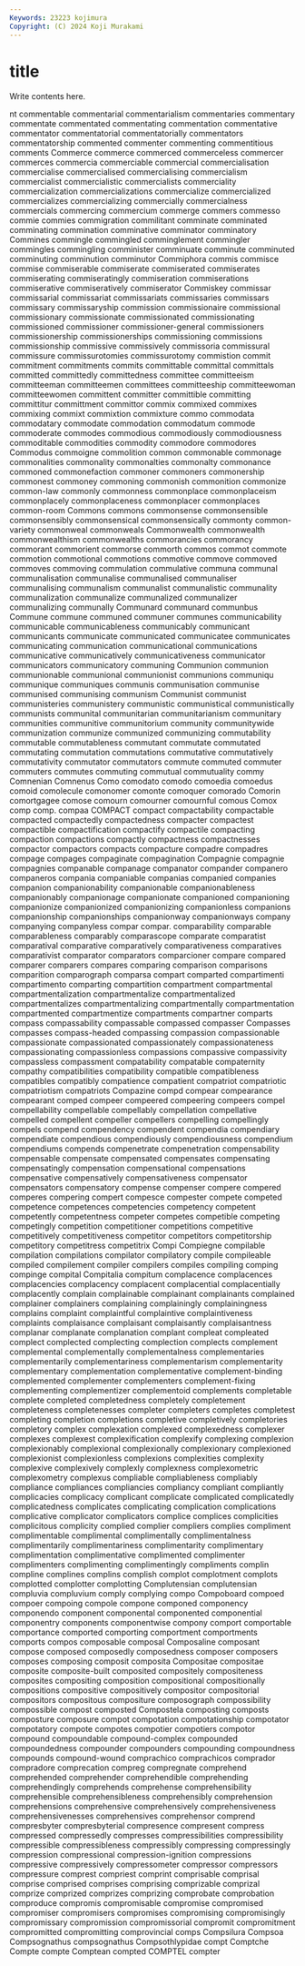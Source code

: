 ```yaml
---
Keywords: 23223 kojimura
Copyright: (C) 2024 Koji Murakami
---
```


# title

Write contents here.



nt commentable commentarial commentarialism commentaries commentary
commentate commentated commentating commentation commentative commentator commentatorial commentatorially commentators commentatorship
commented commenter commenting commentitious comments Commerce commerce commerced commerceless commercer
commerces commercia commerciable commercial commercialisation commercialise commercialised commercialising commercialism commercialist
commercialistic commercialists commerciality commercialization commercializations commercialize commercialized commercializes commercializing commercially
commercialness commercials commercing commercium commerge commers commesso commie commies commigration
commilitant comminate comminated comminating commination comminative comminator comminatory Commines commingle
commingled comminglement commingler commingles commingling comminister comminuate comminute comminuted comminuting
comminution comminutor Commiphora commis commisce commise commiserable commiserate commiserated commiserates
commiserating commiseratingly commiseration commiserations commiserative commiseratively commiserator Commiskey commissar commissarial
commissariat commissariats commissaries commissars commissary commissaryship commission commissionaire commissional commissionary
commissionate commissionated commissionating commissioned commissioner commissioner-general commissioners commissionership commissionerships commissioning
commissions commissionship commissive commissively commissoria commissural commissure commissurotomies commissurotomy commistion
commit commitment commitments commits committable committal committals committed committedly committedness
committee committeeism committeeman committeemen committees committeeship committeewoman committeewomen committent committer
committible committing committitur committment committor commix commixed commixes commixing commixt
commixtion commixture commo commodata commodatary commodate commodation commodatum commode commoderate
commodes commodious commodiously commodiousness commoditable commodities commodity commodore commodores Commodus
commoigne commolition common commonable commonage commonalities commonality commonalties commonalty commonance
commoned commonefaction commoner commoners commonership commonest commoney commoning commonish commonition
commonize common-law commonly commonness commonplace commonplaceism commonplacely commonplaceness commonplacer commonplaces
common-room Commons commons commonsense commonsensible commonsensibly commonsensical commonsensically commonty common-variety
commonweal commonweals Commonwealth commonwealth commonwealthism commonwealths commorancies commorancy commorant commorient
commorse commorth commos commot commote commotion commotional commotions commotive commove
commoved commoves commoving commulation commulative communa communal communalisation communalise communalised
communaliser communalising communalism communalist communalistic communality communalization communalize communalized communalizer
communalizing communally Communard communard communbus Commune commune communed communer communes
communicability communicable communicableness communicably communicant communicants communicate communicated communicatee communicates
communicating communication communicational communications communicative communicatively communicativeness communicator communicators communicatory
communing Communion communion communionable communional communionist communions communiqu communique communiques
communis communisation communise communised communising communism Communist communist communisteries communistery
communistic communistical communistically communists communital communitarian communitarianism communitary communities communitive
communitorium community communitywide communization communize communized communizing commutability commutable commutableness
commutant commutate commutated commutating commutation commutations commutative commutatively commutativity commutator
commutators commute commuted commuter commuters commutes commuting commutual commutuality commy
Comnenian Comnenus Como comodato comodo comoedia comoedus comoid comolecule comonomer
comonte comoquer comorado Comorin comortgagee comose comourn comourner comournful comous
Comox comp comp. compaa COMPACT compact compactability compactable compacted compactedly
compactedness compacter compactest compactible compactification compactify compactile compacting compaction compactions
compactly compactness compactnesses compactor compactors compacts compacture compadre compadres compage
compages compaginate compagination Compagnie compagnie compagnies companable companage companator compander
companero companeros compania companiable companias companied companies companion companionability companionable
companionableness companionably companionage companionate companioned companioning companionize companionized companionizing companionless
companions companionship companionships companionway companionways company companying companyless compar compar.
comparability comparable comparableness comparably comparascope comparate comparatist comparatival comparative comparatively
comparativeness comparatives comparativist comparator comparators comparcioner compare compared comparer comparers
compares comparing comparison comparisons comparition comparograph comparsa compart comparted compartimenti
compartimento comparting compartition compartment compartmental compartmentalization compartmentalize compartmentalized compartmentalizes compartmentalizing
compartmentally compartmentation compartmented compartmentize compartments compartner comparts compass compassability compassable
compassed compasser Compasses compasses compass-headed compassing compassion compassionable compassionate compassionated
compassionately compassionateness compassionating compassionless compassions compassive compassivity compassless compassment compatability
compatable compaternity compathy compatibilities compatibility compatible compatibleness compatibles compatibly compatience
compatient compatriot compatriotic compatriotism compatriots Compazine compd compear compearance compearant
comped compeer compeered compeering compeers compel compellability compellable compellably compellation
compellative compelled compellent compeller compellers compelling compellingly compels compend compendency
compendent compendia compendiary compendiate compendious compendiously compendiousness compendium compendiums compends
compenetrate compenetration compensability compensable compensate compensated compensates compensating compensatingly compensation
compensational compensations compensative compensatively compensativeness compensator compensators compensatory compense compenser
compere compered comperes compering compert compesce compester compete competed competence
competences competencies competency competent competently competentness competer competes competible competing
competingly competition competitioner competitions competitive competitively competitiveness competitor competitors competitorship
competitory competitress competitrix Compi Compiegne compilable compilation compilations compilator compilatory
compile compileable compiled compilement compiler compilers compiles compiling comping compinge
compital Compitalia compitum complacence complacences complacencies complacency complacent complacential complacentially
complacently complain complainable complainant complainants complained complainer complainers complaining complainingly
complainingness complains complaint complaintful complaintive complaintiveness complaints complaisance complaisant complaisantly
complaisantness complanar complanate complanation complant compleat compleated complect complected complecting
complection complects complement complemental complementally complementalness complementaries complementarily complementariness complementarism
complementarity complementary complementation complementative complement-binding complemented complementer complementers complement-fixing complementing
complementizer complementoid complements completable complete completed completedness completely completement completeness
completenesses completer completers completes completest completing completion completions completive completively
completories completory complex complexation complexed complexedness complexer complexes complexest complexification
complexify complexing complexion complexionably complexional complexionally complexionary complexioned complexionist complexionless
complexions complexities complexity complexive complexively complexly complexness complexometric complexometry complexus
compliable compliableness compliably compliance compliances compliancies compliancy compliant compliantly complicacies
complicacy complicant complicate complicated complicatedly complicatedness complicates complicating complication complications
complicative complicator complicators complice complices complicities complicitous complicity complied complier
compliers complies compliment complimentable complimental complimentally complimentalness complimentarily complimentariness complimentarity
complimentary complimentation complimentative complimented complimenter complimenters complimenting complimentingly compliments complin
compline complines complins complish complot complotment complots complotted complotter complotting
Complutensian complutensian compluvia compluvium comply complying compo Compoboard compoed compoer
compoing compole compone componed componency componendo component componental componented componential
componentry components componentwise compony comport comportable comportance comported comporting comportment
comportments comports compos composable composal Composaline composant compose composed composedly
composedness composer composers composes composing composit composita Compositae compositae composite
composite-built composited compositely compositeness composites compositing composition compositional compositionally compositions
compositive compositively compositor compositorial compositors compositous compositure composograph compossibility compossible
compost composted Compostela composting composts composture composure compot compotation compotationship
compotator compotatory compote compotes compotier compotiers compotor compound compoundable compound-complex
compounded compoundedness compounder compounders compounding compoundness compounds compound-wound comprachico comprachicos
comprador compradore comprecation compreg compregnate comprehend comprehended comprehender comprehendible comprehending
comprehendingly comprehends comprehense comprehensibility comprehensible comprehensibleness comprehensibly comprehension comprehensions comprehensive
comprehensively comprehensiveness comprehensivenesses comprehensives comprehensor comprend compresbyter compresbyterial compresence compresent
compress compressed compressedly compresses compressibilities compressibility compressible compressibleness compressibly compressing
compressingly compression compressional compression-ignition compressions compressive compressively compressometer compressor compressors
compressure comprest compriest comprint comprisable comprisal comprise comprised comprises comprising
comprizable comprizal comprize comprized comprizes comprizing comprobate comprobation comproduce compromis
compromisable compromise compromised compromiser compromisers compromises compromising compromisingly compromissary compromission
compromissorial compromit compromitment compromitted compromitting comprovincial comps Compsilura Compsoa Compsognathus
compsognathus Compsothlypidae compt Comptche Compte compte Comptean compted COMPTEL compter

